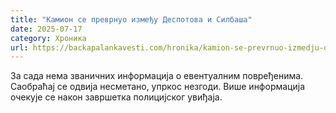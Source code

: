 ```yaml
---
title: "Камион се преврнуо између Деспотова и Силбаша"
date: 2025-07-17
category: Хроника
url: https://backapalankavesti.com/hronika/kamion-se-prevrnuo-izmedju-despotova-i-silbasa/
---
```


За сада нема званичних информација о евентуалним повређенима. Саобраћај се одвија несметано, упркос незгоди. Више информација очекује се након завршетка полицијског увиђаја.
